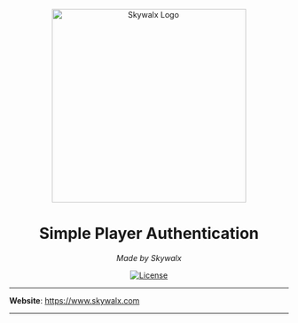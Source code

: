 <p align="center">
<img src="https://i.imgur.com/gwI0AqH.png" alt="Skywalx Logo" width="350" height="350"/>
</p>
<h1 align="center">Simple Player Authentication</h1>
<p align="center">
<i>Made by Skywalx</i>
</p>
<p align="center">
<a href="https://github.com/Skywalx/item-weight-lib/blob/main/LICENSE" target="_blank">
    <img src="https://img.shields.io/github/license/Skywalx/item-weight-lib" alt="License"/>
</a>
</p>


---

**Website**: https://www.skywalx.com

---
